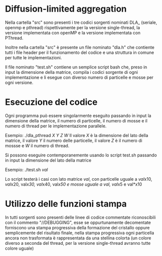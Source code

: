 # Diffusion-limited aggregation

Nella cartella "src" sono presenti i tre codici sorgenti nominati DLA_ (seriale, openmp e pthread) rispettivamente per la versione single-thread, la versione implementata con openMP e la versione implementata con PThread.

Inoltre nella cartella "src" è presente un file nominato "dla.h" che contiente tutti i file header per il funzionamento del codice e una struttura in comune per tutte le implementazioni.

Il file nominato "test.sh" contiene un semplice script bash che, preso in input la dimensione della matrice, compila i codici sorgente di ogni implementazione e li esegue con diverso numero di particelle e mosse per ogni versione.

# Esecuzione del codice

Ogni programma può essere singolarmente eseguito passando in input la dimensione della matrice, il numero di particelle, il numero di mosse e il numero di thread per le implementazione parallele.

Esempio:
  ./dla_pthread *X* *Y* *Z* *W* 
Il valore *X* è la dimensione del lato della matrice, il valore *Y* il numero delle particelle, il valore *Z* è il numero di mossse e *W* il numero di thread.
 
 Si possono eseguire contemporanemente usando lo script test.sh passando in input la dimensione del lato della matrice
 
 Esempio:
  ./test.sh *val*
  
 Lo script testerà i casi con lato matrice *val*, con particelle uguale a *val*x10, *val*x20, val*x30, val*x40, val*x50 e mosse uguale a *val*, val*x5 e val*x10
 
 # Utilizzo delle funzioni stampa
 
In tutti sorgenti sono presenti delle linee di codice commentate riconoscibili con il commento "//DEBUGGING", esse se oppurtunamente decomentate forniscono una stampa progressiva della formazione del cristallo oppure semplicemente del risultato finale, nella stampa progressiva ogni particella ancora non trasformata è rappresentata da una stellina colorta (un colore diverso a seconda del thread, per la versione single-thread avranno tutte colore uguale)
